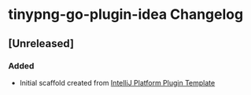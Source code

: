 <!-- Keep a Changelog guide -> https://keepachangelog.com -->

# tinypng-go-plugin-idea Changelog

## [Unreleased]
### Added
- Initial scaffold created from [IntelliJ Platform Plugin Template](https://github.com/JetBrains/intellij-platform-plugin-template)
